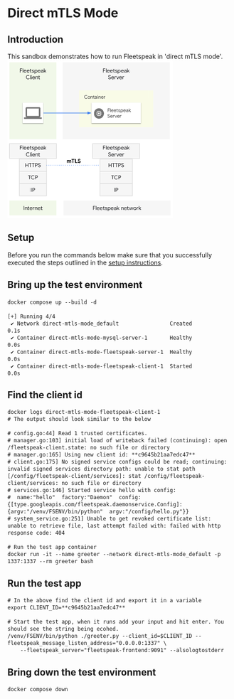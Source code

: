 # Direct mTLS Mode

## Introduction

This sandbox demonstrates how to run Fleetspeak in 'direct mTLS mode'. \
![Direct MTLS Mode](../diagrams/directMode_355.png "Direct MTLS Mode")

## Setup

Before you run the commands below make sure that you successfully executed the
steps outlined in the
[setup instructions](../../sandboxes#setup-instructions).

## Bring up the test environment

```
docker compose up --build -d

[+] Running 4/4
 ✔ Network direct-mtls-mode_default                Created                                                                                                           0.1s
 ✔ Container direct-mtls-mode-mysql-server-1       Healthy                                                                                                           0.0s
 ✔ Container direct-mtls-mode-fleetspeak-server-1  Healthy                                                                                                           0.0s
 ✔ Container direct-mtls-mode-fleetspeak-client-1  Started                                                                                                           0.0s
```

## Find the client id

```
docker logs direct-mtls-mode-fleetspeak-client-1
# The output should look similar to the below

# config.go:44] Read 1 trusted certificates.
# manager.go:103] initial load of writeback failed (continuing): open /fleetspeak-client.state: no such file or directory
# manager.go:165] Using new client id: **c9645b21aa7edc47**
# client.go:175] No signed service configs could be read; continuing: invalid signed services directory path: unable to stat path [/config/fleetspeak-client/services]: stat /config/fleetspeak-client/services: no such file or directory
# services.go:146] Started service hello with config:
#  name:"hello"  factory:"Daemon"  config:{[type.googleapis.com/fleetspeak.daemonservice.Config]:{argv:"/venv/FSENV/bin/python"  argv:"/config/hello.py"}}
# system_service.go:251] Unable to get revoked certificate list: unable to retrieve file, last attempt failed with: failed with http response code: 404

# Run the test app container
docker run -it --name greeter --network direct-mtls-mode_default -p 1337:1337 --rm greeter bash
```

## Run the test app

```
# In the above find the client id and export it in a variable
export CLIENT_ID=**c9645b21aa7edc47**

# Start the test app, when it runs add your input and hit enter. You should see the string being ecohed.
/venv/FSENV/bin/python ./greeter.py --client_id=$CLIENT_ID --fleetspeak_message_listen_address="0.0.0.0:1337" \
    --fleetspeak_server="fleetspeak-frontend:9091" --alsologtostderr
```

## Bring down the test environment

```
docker compose down
```
